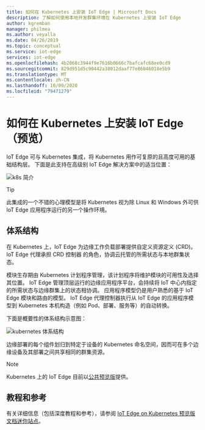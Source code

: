 ```yaml
---
title: 如何在 Kubernetes 上安装 IoT Edge | Microsoft Docs
description: 了解如何使用本地开发群集环境在 Kubernetes 上安装 IoT Edge
author: kgremban
manager: philmea
ms.author: veyalla
ms.date: 04/26/2019
ms.topic: conceptual
ms.service: iot-edge
services: iot-edge
ms.openlocfilehash: 4b2068c3944f9e7616b0666c7bafcafc68ee0cd9
ms.sourcegitcommit: 829d951d5c90442a38012daaf77e86046018e5b9
ms.translationtype: MT
ms.contentlocale: zh-CN
ms.lasthandoff: 10/09/2020
ms.locfileid: "79471279"
---
```

# <a name="how-to-install-iot-edge-on-kubernetes-preview"></a>如何在 Kubernetes 上安装 IoT Edge（预览）

IoT Edge 可与 Kubernetes 集成，将 Kubernetes 用作可复原的且高度可用的基础结构层。 下面是此支持在高级别 IoT Edge 解决方案中的适当位置：

![k8s 简介](./media/how-to-install-iot-edge-kubernetes/kubernetes-model.png)

>[!TIP]
>此集成的一个不错的心理模型是将 Kubernetes 视为除 Linux 和 Windows 外可供 IoT Edge 应用程序运行的另一个操作环境。

## <a name="architecture"></a>体系结构 
在 Kubernetes 上，IoT Edge 为边缘工作负载部署提供自定义资源定义  (CRD)。 IoT Edge 代理承担 CRD 控制器  的角色，协调云托管的所需状态与本地群集状态。

模块生存期由 Kubernetes 计划程序管理，该计划程序将维护模块的可用性及选择其位置。 IoT Edge 管理顶层运行的边缘应用程序平台，会持续将 IoT 中心内指定的所需状态与边缘群集上的状态相协调。 应用程序模型仍是用户熟悉的基于 IoT Edge 模块和路由的模型。 IoT Edge 代理控制器执行从 IoT Edge 的应用程序模型到 Kubernetes 本机构造（例如 Pod、部署、服务等）的自动转换。 

下面是概要性的体系结构示意图：

![kubernetes 体系结构](./media/how-to-install-iot-edge-kubernetes/publicpreview-refresh-kubernetes.png)

边缘部署的每个组件划归到特定于设备的 Kubernetes 命名空间，因而可在多个边缘设备及其部署之间共享相同的群集资源。

>[!NOTE]
>Kubernetes 上的 IoT Edge 目前以[公共预览版](https://azure.microsoft.com/support/legal/preview-supplemental-terms/)提供。

## <a name="tutorials-and-references"></a>教程和参考 

有关详细信息（包括深度教程和参考），请参阅 [IoT Edge on Kubernetes 预览版文档迷你站点](https://aka.ms/edgek8sdoc)。

